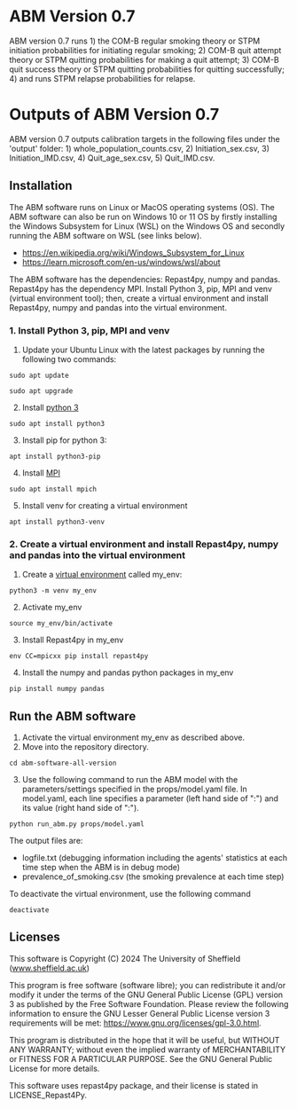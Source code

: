 # ABM Version 0.7

ABM version 0.7 runs 1) the COM-B regular smoking theory or STPM initiation probabilities for initiating regular smoking;
			    	 2) COM-B quit attempt theory or STPM quitting probabilities for making a quit attempt;
		 		 	 3) COM-B quit success theory or STPM quitting probabilities for quitting successfully;
					 4) and runs STPM relapse probabilities for relapse.

# Outputs of ABM Version 0.7

ABM version 0.7 outputs calibration targets in the following files under the 'output' folder:
		1) whole_population_counts.csv, 
		2) Initiation_sex.csv, 
		3) Initiation_IMD.csv,
		4) Quit_age_sex.csv,
		5) Quit_IMD.csv.

## Installation

The ABM software runs on Linux or MacOS operating systems (OS). The ABM software can also be run on Windows 10 or 11 OS by firstly installing the Windows Subsystem for Linux (WSL) on the Windows OS and secondly running the ABM software on WSL (see links below). 

- https://en.wikipedia.org/wiki/Windows_Subsystem_for_Linux
- https://learn.microsoft.com/en-us/windows/wsl/about

The ABM software has the dependencies: Repast4py, numpy and pandas. Repast4py has the dependency MPI. Install Python 3, pip, MPI and venv (virtual environment tool); then, create a virtual environment and install Repast4py, numpy and pandas into the virtual environment.

### 1. Install Python 3, pip, MPI and venv

1. Update your Ubuntu Linux with the latest packages by running the following two commands:
```
sudo apt update 
```
```
sudo apt upgrade
```
2. Install [python 3](https://www.makeuseof.com/install-python-ubuntu/) 
```
sudo apt install python3
```
3.	Install pip for python 3:
```  
apt install python3-pip
```
4.	Install [MPI](https://repast.github.io/repast4py.site/guide/user_guide.html)
```
sudo apt install mpich
```
5.	Install venv for creating a virtual environment
```
apt install python3-venv
```
### 2. Create a virtual environment and install Repast4py, numpy and pandas into the virtual environment
1. Create a [virtual environment](https://linuxopsys.com/topics/create-python-virtual-environment-on-ubuntu) called my_env: 
```
python3 -m venv my_env
```
2.	Activate my_env
```  
source my_env/bin/activate
```
3. Install Repast4py in my_env
```
env CC=mpicxx pip install repast4py
```
4. Install the numpy and pandas python packages in my_env
```
pip install numpy pandas
```
## Run the ABM software

1. Activate the virtual environment my_env as described above.
2. Move into the repository directory.
```
cd abm-software-all-version
```
3. Use the following command to run the ABM model with the parameters/settings specified in the props/model.yaml file.
In model.yaml, each line specifies a parameter (left hand side of ":") and its value (right hand side of ":").
```
python run_abm.py props/model.yaml
```

The output files are:

- logfile.txt (debugging information including the agents' statistics at each time step when the ABM is in debug mode)
- prevalence_of_smoking.csv (the smoking prevalence at each time step)

To deactivate the virtual environment, use the following command 
```
deactivate
```
## Licenses

This software is Copyright (C) 2024 The University of Sheffield (www.sheffield.ac.uk)

This program is free software (software libre); you can redistribute it and/or modify it under
the terms of the GNU General Public License (GPL) version 3 as published by the Free Software
Foundation. Please review the following information to ensure the GNU Lesser General Public
License version 3 requirements will be met: https://www.gnu.org/licenses/gpl-3.0.html.

This program is distributed in the hope that it will be useful, but WITHOUT ANY WARRANTY;
without even the implied warranty of MERCHANTABILITY or FITNESS FOR A PARTICULAR PURPOSE.
See the GNU General Public License for more details.

This software uses repast4py package, and their license is stated in LICENSE_Repast4Py.